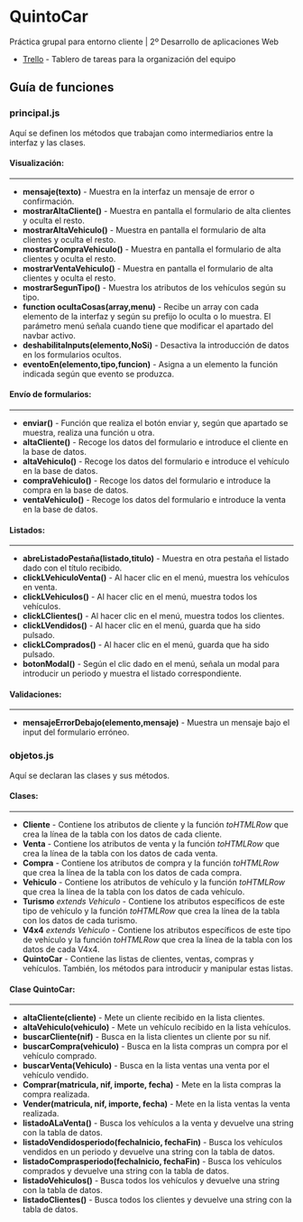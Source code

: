 # QuintoCar
Práctica grupal para entorno cliente | 2º Desarrollo de aplicaciones Web

* [Trello](https://trello.com/b/fT76CUSb) - Tablero de tareas para la organización del equipo

## Guía de funciones
### principal.js
Aquí se definen los métodos que trabajan como intermediarios entre la interfaz y las clases.

#### Visualización:
---
* **mensaje(texto)** - Muestra en la interfaz un mensaje de error o confirmación.
* **mostrarAltaCliente()** - Muestra en pantalla el formulario de alta clientes y oculta el resto.
* **mostrarAltaVehiculo()** - Muestra en pantalla el formulario de alta clientes y oculta el resto.
* **mostrarCompraVehiculo()** - Muestra en pantalla el formulario de alta clientes y oculta el resto.
* **mostrarVentaVehiculo()** - Muestra en pantalla el formulario de alta clientes y oculta el resto.
* **mostrarSegunTipo()** - Muestra los atributos de los vehículos según su tipo.
* **function ocultaCosas(array,menu)** - Recibe un array con cada elemento de la interfaz y según su prefijo lo oculta o lo muestra. El parámetro menú señala cuando tiene que modificar el apartado del navbar activo.
* **deshabilitaInputs(elemento,NoSi)** - Desactiva la introducción de datos en los formularios ocultos.
* **eventoEn(elemento,tipo,funcion)** - Asigna a un elemento la función indicada según que evento se produzca.

#### Envío de formularios:
---
* **enviar()** - Función que realiza el botón enviar y, según que apartado se muestra, realiza una función u otra.
* **altaCliente()** - Recoge los datos del formulario e introduce el cliente en la base de datos.
* **altaVehiculo()** - Recoge los datos del formulario e introduce el vehículo en la base de datos.
* **compraVehiculo()** - Recoge los datos del formulario e introduce la compra en la base de datos.
* **ventaVehiculo()** - Recoge los datos del formulario e introduce la venta en la base de datos.

#### Listados:
---
* **abreListadoPestaña(listado,titulo)** - Muestra en otra pestaña el listado dado con el título recibido.
* **clickLVehiculoVenta()** - Al hacer clic en el menú, muestra los vehículos en venta.
* **clickLVehiculos()** - Al hacer clic en el menú, muestra todos los vehículos.
* **clickLClientes()** - Al hacer clic en el menú, muestra todos los clientes.
* **clickLVendidos()** - Al hacer clic en el menú, guarda que ha sido pulsado.
* **clickLComprados()**  - Al hacer clic en el menú, guarda que ha sido pulsado.
* **botonModal()** - Según el clic dado en el menú, señala un modal para introducir un periodo y muestra el listado correspondiente.

#### Validaciones: 
---
* **mensajeErrorDebajo(elemento,mensaje)** - Muestra un mensaje bajo el input del formulario erróneo.

### objetos.js
Aquí se declaran las clases y sus métodos.

#### Clases:
---
* **Cliente** - Contiene los atributos de cliente y la función *toHTMLRow* que crea la línea de la tabla con los datos de cada cliente.
* **Venta** - Contiene los atributos de venta y la función *toHTMLRow* que crea la línea de la tabla con los datos de cada venta.
* **Compra** - Contiene los atributos de compra y la función *toHTMLRow* que crea la línea de la tabla con los datos de cada compra.
* **Vehiculo** - Contiene los atributos de vehículo y la función *toHTMLRow* que crea la línea de la tabla con los datos de cada vehículo.
* **Turismo** *extends Vehiculo* - Contiene los atributos específicos de este tipo de vehículo y la función *toHTMLRow* que crea la línea de la tabla con los datos de cada turismo.
* **V4x4** *extends Vehiculo* - Contiene los atributos específicos de este tipo de vehículo y la función *toHTMLRow* que crea la línea de la tabla con los datos de cada V4x4.
* **QuintoCar** - Contiene las listas de clientes, ventas, compras y vehículos. También, los métodos para introducir y manipular estas listas.

#### Clase QuintoCar:
---
* **altaCliente(cliente)** - Mete un cliente recibido en la lista clientes.
* **altaVehiculo(vehiculo)** - Mete un vehículo recibido en la lista vehículos.
* **buscarCliente(nif)** - Busca en la lista clientes un cliente por su nif.
* **buscarCompra(vehiculo)** - Busca en la lista compras un compra por el vehículo comprado.
* **buscarVenta(Vehiculo)** - Busca en la lista ventas una venta por el vehículo vendido.
* **Comprar(matricula, nif, importe, fecha)** - Mete en la lista compras la compra realizada.
* **Vender(matricula, nif, importe, fecha)** - Mete en la lista ventas la venta realizada.
* **listadoALaVenta()** - Busca los vehículos a la venta y devuelve una string con la tabla de datos.
* **listadoVendidosperiodo(fechaInicio, fechaFin)** - Busca los vehículos vendidos en un periodo y devuelve una string con la tabla de datos.
* **listadoComprasperiodo(fechaInicio, fechaFin)** - Busca los vehículos comprados y devuelve una string con la tabla de datos.
* **listadoVehiculos()** - Busca todos los vehículos y devuelve una string con la tabla de datos.
* **listadoClientes()** - Busca todos los clientes y devuelve una string con la tabla de datos.

